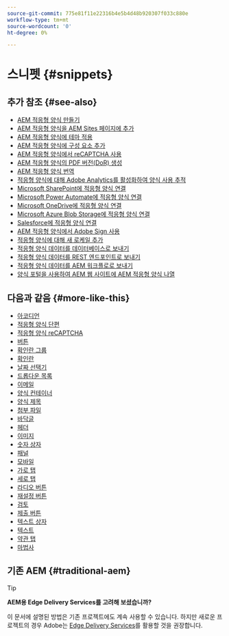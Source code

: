 ```yaml
---
source-git-commit: 775e81f11e22316b4e5b4d48b920307f033c880e
workflow-type: tm+mt
source-wordcount: '0'
ht-degree: 0%

---
```

# 스니펫 {#snippets}

<!--

## See Also {#see-also}

* [Create an AEM Adaptive Form](https://experienceleague.adobe.com/docs/experience-manager-cloud-service/content/forms/adaptive-forms-authoring/authoring-adaptive-forms-core-components/create-an-adaptive-form-on-forms-cs/creating-adaptive-form-core-components.html?lang=ko)
* [Add an AEM Adaptive Form to AEM Sites page](https://experienceleague.adobe.com/docs/experience-manager-cloud-service/content/forms/adaptive-forms-authoring/create-or-add-an-adaptive-form-to-aem-sites-page.html?lang=ko)
* [Apply themes to an AEM Adaptive Form](https://experienceleague.adobe.com/docs/experience-manager-cloud-service/content/forms/adaptive-forms-authoring/authoring-adaptive-forms-core-components/create-an-adaptive-form-on-forms-cs/using-themes-in-core-components.html?lang=ko)
* [Add components to an AEM Adaptive Form](/help/adaptive-forms/introduction.md#adaptive-forms-core-components-components)
* [Use reCAPTCHA in an AEM Adaptive Form](https://experienceleague.adobe.com/docs/experience-manager-cloud-service/content/forms/adaptive-forms-authoring/authoring-adaptive-forms-foundation-components/add-components-to-an-adaptive-form/captcha-adaptive-forms.html?lang=ko)
* [Generate PDF version (DoR) of an AEM Adaptive Form](https://experienceleague.adobe.com/docs/experience-manager-cloud-service/content/forms/adaptive-forms-authoring/authoring-adaptive-forms-core-components/create-an-adaptive-form-on-forms-cs/generate-document-of-record-core-components.html?lang=ko)
* [Translate an AEM Adaptive Form](https://experienceleague.adobe.com/docs/experience-manager-cloud-service/content/forms/adaptive-forms-authoring/authoring-adaptive-forms-core-components/create-an-adaptive-form-on-forms-cs/using-aem-translation-workflow-to-localize-adaptive-forms-core-components.html?lang=ko)
* [Enable Adobe Analytics for an Adaptive Form to track form usage](https://experienceleague.adobe.com/docs/experience-manager-cloud-service/content/forms/integrate/services/enable-adobe-analytics-adaptive-form-using-experience-cloud-setup-automation.html?lang=ko)
* [Connect Adaptive Form to Microsoft SharePoint](https://experienceleague.adobe.com/docs/experience-manager-cloud-service/content/forms/adaptive-forms-authoring/authoring-adaptive-forms-core-components/create-an-adaptive-form-on-forms-cs/configure-submit-actions-core-components.html?lang=ko#create-sharepoint-configuration)
* [Connect Adaptive Form to Microsoft Power Automate](https://experienceleague.adobe.com/docs/experience-manager-cloud-service/content/forms/adaptive-forms-authoring/authoring-adaptive-forms-core-components/create-an-adaptive-form-on-forms-cs/configure-submit-actions-core-components.html?lang=ko#microsoft-power-automate)
* [Connect Adaptive Form to Microsoft OneDrive](https://experienceleague.adobe.com/docs/experience-manager-cloud-service/content/forms/adaptive-forms-authoring/authoring-adaptive-forms-core-components/create-an-adaptive-form-on-forms-cs/configure-submit-actions-core-components.html?lang=ko#submit-to-onedrive)
* [Connect Adaptive Form to Microsoft Azure Blob Storage](https://experienceleague.adobe.com/docs/experience-manager-cloud-service/content/forms/adaptive-forms-authoring/authoring-adaptive-forms-core-components/create-an-adaptive-form-on-forms-cs/configure-submit-actions-core-components.html?lang=ko#submit-to-azure-blob-storage)
* [Connect Adaptive Form to Salesforce](https://experienceleague.adobe.com/docs/experience-manager-cloud-service/content/forms/integrate/use-form-data-model/oauth2-client-credentials-flow-for-server-to-server-integration.html?lang=ko)
* [Use Adobe Sign in an AEM Adaptive Form](https://experienceleague.adobe.com/docs/experience-manager-cloud-service/content/forms/adaptive-forms-authoring/authoring-adaptive-forms-foundation-components/use-adobe-sign/working-with-adobe-sign.html?lang=ko)
* [Add a new locale for an Adaptive Form](https://experienceleague.adobe.com/docs/experience-manager-cloud-service/content/forms/adaptive-forms-authoring/authoring-adaptive-forms-core-components/create-an-adaptive-form-on-forms-cs/supporting-new-language-localization-core-components.html?lang=ko)
* [Send Adaptive Form data to a database](https://experienceleague.adobe.com/docs/experience-manager-cloud-service/content/forms/integrate/use-form-data-model/data-integration.html?lang=ko)
* [Send Adaptive Form data to a REST endpoint](https://experienceleague.adobe.com/docs/experience-manager-cloud-service/content/forms/adaptive-forms-authoring/authoring-adaptive-forms-core-components/create-an-adaptive-form-on-forms-cs/configure-submit-actions-core-components.html?lang=ko#submit-to-rest-endpoint)
* [Send Adaptive Form data to AEM Workflow](https://experienceleague.adobe.com/docs/experience-manager-cloud-service/content/forms/adaptive-forms-authoring/authoring-adaptive-forms-core-components/create-an-adaptive-form-on-forms-cs/configure-submit-actions-core-components.html?lang=ko#invoke-an-aem-workflow)
* [Use Forms Portal to list AEM Adaptive Forms on an AEM website](https://experienceleague.adobe.com/docs/experience-manager-cloud-service/content/forms/adaptive-forms-authoring/authoring-adaptive-forms-foundation-components/configure-forms-portal.html?lang=ko)
-->

## 추가 참조 {#see-also}

- [AEM 적응형 양식 만들기](https://experienceleague.adobe.com/docs/experience-manager-cloud-service/content/forms/adaptive-forms-authoring/authoring-adaptive-forms-core-components/create-an-adaptive-form-on-forms-cs/creating-adaptive-form-core-components.html?lang=ko-KR)
- [AEM 적응형 양식을 AEM Sites 페이지에 추가](https://experienceleague.adobe.com/docs/experience-manager-cloud-service/content/forms/adaptive-forms-authoring/create-or-add-an-adaptive-form-to-aem-sites-page.html?lang=ko-KR)
- [AEM 적응형 양식에 테마 적용](https://experienceleague.adobe.com/docs/experience-manager-cloud-service/content/forms/adaptive-forms-authoring/authoring-adaptive-forms-core-components/create-an-adaptive-form-on-forms-cs/using-themes-in-core-components.html?lang=ko-KR)
- [AEM 적응형 양식에 구성 요소 추가](/help/adaptive-forms/introduction.md#adaptive-forms-core-components-components)
- [AEM 적응형 양식에서 reCAPTCHA 사용](https://experienceleague.adobe.com/docs/experience-manager-cloud-service/content/forms/adaptive-forms-authoring/authoring-adaptive-forms-foundation-components/add-components-to-an-adaptive-form/captcha-adaptive-forms.html?lang=ko-KR)
- [AEM 적응형 양식의 PDF 버전(DoR) 생성](https://experienceleague.adobe.com/docs/experience-manager-cloud-service/content/forms/adaptive-forms-authoring/authoring-adaptive-forms-core-components/create-an-adaptive-form-on-forms-cs/generate-document-of-record-core-components.html?lang=ko-KR)
- [AEM 적응형 양식 번역](https://experienceleague.adobe.com/docs/experience-manager-cloud-service/content/forms/adaptive-forms-authoring/authoring-adaptive-forms-core-components/create-an-adaptive-form-on-forms-cs/using-aem-translation-workflow-to-localize-adaptive-forms-core-components.html?lang=ko-KR)
- [적응형 양식에 대해 Adobe Analytics를 활성화하여 양식 사용 추적](https://experienceleague.adobe.com/docs/experience-manager-cloud-service/content/forms/integrate/services/enable-adobe-analytics-adaptive-form-using-experience-cloud-setup-automation.html?lang=ko-KR)
- [Microsoft SharePoint에 적응형 양식 연결](https://experienceleague.adobe.com/docs/experience-manager-cloud-service/content/forms/adaptive-forms-authoring/authoring-adaptive-forms-core-components/create-an-adaptive-form-on-forms-cs/configure-submit-actions-core-components.html?lang=ko-KR#create-sharepoint-configuration)
- [Microsoft Power Automate에 적응형 양식 연결](https://experienceleague.adobe.com/docs/experience-manager-cloud-service/content/forms/adaptive-forms-authoring/authoring-adaptive-forms-core-components/create-an-adaptive-form-on-forms-cs/configure-submit-actions-core-components.html?lang=ko-KR#microsoft-power-automate)
- [Microsoft OneDrive에 적응형 양식 연결](https://experienceleague.adobe.com/docs/experience-manager-cloud-service/content/forms/adaptive-forms-authoring/authoring-adaptive-forms-core-components/create-an-adaptive-form-on-forms-cs/configure-submit-actions-core-components.html?lang=ko-KR#submit-to-onedrive)
- [Microsoft Azure Blob Storage에 적응형 양식 연결](https://experienceleague.adobe.com/docs/experience-manager-cloud-service/content/forms/adaptive-forms-authoring/authoring-adaptive-forms-core-components/create-an-adaptive-form-on-forms-cs/configure-submit-actions-core-components.html?lang=ko-KR#submit-to-azure-blob-storage)
- [Salesforce에 적응형 양식 연결](https://experienceleague.adobe.com/docs/experience-manager-cloud-service/content/forms/integrate/use-form-data-model/oauth2-client-credentials-flow-for-server-to-server-integration.html?lang=ko-KR)
- [AEM 적응형 양식에서 Adobe Sign 사용](https://experienceleague.adobe.com/docs/experience-manager-cloud-service/content/forms/adaptive-forms-authoring/authoring-adaptive-forms-foundation-components/use-adobe-sign/working-with-adobe-sign.html?lang=ko-KR)
- [적응형 양식에 대해 새 로케일 추가](https://experienceleague.adobe.com/docs/experience-manager-cloud-service/content/forms/adaptive-forms-authoring/authoring-adaptive-forms-core-components/create-an-adaptive-form-on-forms-cs/supporting-new-language-localization-core-components.html?lang=ko-KR)
- [적응형 양식 데이터를 데이터베이스로 보내기](https://experienceleague.adobe.com/docs/experience-manager-cloud-service/content/forms/integrate/use-form-data-model/data-integration.html?lang=ko-KR)
- [적응형 양식 데이터를 REST 엔드포인트로 보내기](https://experienceleague.adobe.com/docs/experience-manager-cloud-service/content/forms/adaptive-forms-authoring/authoring-adaptive-forms-core-components/create-an-adaptive-form-on-forms-cs/configure-submit-actions-core-components.html?lang=ko-KR#submit-to-rest-endpoint)
- [적응형 양식 데이터를 AEM 워크플로로 보내기](https://experienceleague.adobe.com/docs/experience-manager-cloud-service/content/forms/adaptive-forms-authoring/authoring-adaptive-forms-core-components/create-an-adaptive-form-on-forms-cs/configure-submit-actions-core-components.html?lang=ko-KR#invoke-an-aem-workflow)
- [양식 포털을 사용하여 AEM 웹 사이트에 AEM 적응형 양식 나열](https://experienceleague.adobe.com/docs/experience-manager-cloud-service/content/forms/adaptive-forms-authoring/authoring-adaptive-forms-foundation-components/configure-forms-portal.html?lang=ko-KR)

## 다음과 같음 {#more-like-this}

- [아코디언](/help/adaptive-forms/components/accordion.md)
- [적응형 양식 단편](/help/adaptive-forms/components/adaptive-form-fragment.md)
- [적응형 양식 reCAPTCHA](/help/adaptive-forms/components/adaptive-form-recaptcha.md)
- [버튼](/help/adaptive-forms/components/button.md)
- [확인란 그룹](/help/adaptive-forms/components/checkbox-group.md)
- [확인란](/help/adaptive-forms/components/checkbox.md)
- [날짜 선택기](/help/adaptive-forms/components/date-picker.md)
- [드롭다운 목록](/help/adaptive-forms/components/drop-down-list.md)
- [이메일](/help/adaptive-forms/components/email.md)
- [양식 컨테이너](/help/adaptive-forms/components/form-container.md)
- [양식 제목](/help/adaptive-forms/components/form-title.md)
- [첨부 파일](/help/adaptive-forms/components/file-attachment.md)
- [바닥글](/help/adaptive-forms/components/footer.md)
- [헤더](/help/adaptive-forms/components/header.md)
- [이미지](/help/adaptive-forms/components/image.md)
- [숫자 상자](/help/adaptive-forms/components/numeric-box.md)
  <!--- [Password Box](/help/adaptive-forms/components/password-box.md)-->
- [패널](/help/adaptive-forms/components/panel.md)
- [모바일](/help/adaptive-forms/components/phone.md)
- [가로 탭](/help/adaptive-forms/components/horizontal-tabs.md)
- [세로 탭](/help/adaptive-forms/components/vertical-tabs.md)
- [라디오 버튼](/help/adaptive-forms/components/radio-button.md)
- [재설정 버튼](/help/adaptive-forms/components/reset-button.md)
- [검토](/help/adaptive-forms/components/review.md)
- [제출 버튼](/help/adaptive-forms/components/submit-button.md)
- [텍스트 상자](/help/adaptive-forms/components/text-box.md)
- [텍스트](/help/adaptive-forms/components/text.md)
- [약관 탭](/help/adaptive-forms/components/terms-and-conditions.md)
- [마법사](/help/adaptive-forms/components/wizard.md)

## 기존 AEM {#traditional-aem}

>[!TIP]
>
>**AEM용 Edge Delivery Services를 고려해 보셨습니까?**
>
>이 문서에 설명된 방법은 기존 프로젝트에도 계속 사용할 수 있습니다. 하지만 새로운 프로젝트의 경우 Adobe는 [Edge Delivery Services](https://experienceleague.adobe.com/ko/docs/experience-manager-cloud-service/content/edge-delivery/overview)를 활용할 것을 권장합니다.
